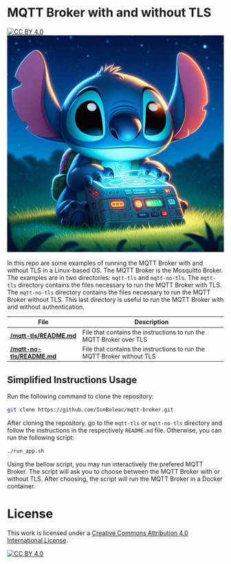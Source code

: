 # MQTT Broker with and without TLS
[![CC BY 4.0][cc-by-shield]][cc-by]
![MQTT Broker](STICH.jpeg)

In this repo are some examples of running the MQTT Broker with and without TLS in a Linux-based OS. The MQTT Broker is the Mosquitto Broker. The examples are in two directories: `mqtt-tls` and `mqtt-no-tls`. The `mqtt-tls` directory contains the files necessary to run the MQTT Broker with TLS. The `mqtt-no-tls` directory contains the files necessary to run the MQTT Broker without TLS. This last directory is useful to run the MQTT Broker with and without authentication.

| **File** | **Description** |
| --- | --- |
| **[/mqtt-tls/README.md](./mqtt-tls/README.md)** | File that contains the instructions to run the MQTT Broker over TLS |
| **[/mqtt-no-tls/README.md](./mqtt-no-tls/README.md)** | File that contains the instructions to run the MQTT Broker without TLS |


## Simplified Instructions Usage
Run the following command to clone the repository:

```bash
git clone https://github.com/IonBoleac/mqtt-broker.git
```

After cloning the repository, go to the `mqtt-tls` or `mqtt-no-tls` directory and follow the instructions in the respectively `README.md` file. Otherwise, you can run the following script:

```bash
./run_app.sh
```

Using the bellow script, you may run interactively the prefered MQTT Broker. The script will ask you to choose between the MQTT Broker with or without TLS. After choosing, the script will run the MQTT Broker in a Docker container.


# License
This work is licensed under a
[Creative Commons Attribution 4.0 International License][cc-by].

[![CC BY 4.0][cc-by-image]][cc-by]

[cc-by]: http://creativecommons.org/licenses/by/4.0/
[cc-by-image]: https://i.creativecommons.org/l/by/4.0/88x31.png
[cc-by-shield]: https://img.shields.io/badge/License-CC%20BY%204.0-lightgrey.svg
